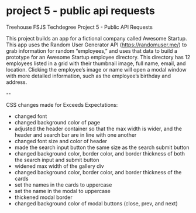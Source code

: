 # project 5 - public api requests
 Treehouse FSJS Techdegree Project 5 - Public API Requests

This project builds an app for a fictional company called Awesome Startup. This app uses the Random User Generator API (https://randomuser.me/) to grab information for random “employees,” and uses that data to build a prototype for an Awesome Startup employee directory. This directory has 12 employees listed in a grid with their thumbnail image, full name, email, and location. Clicking the employee’s image or name will open a modal window with more detailed information, such as the employee’s birthday and address.

--

CSS changes made for Exceeds Expectations:
- changed font
- changed background color of page
- adjusted the header container so that the max width is wider, and the header and search bar are in line with one another
- changed font size and color of header
- made the search input button the same size as the search submit button
- changed background color, border color, and border thickness of both the search input and submit button
- widened max width of the gallery div
- changed background color, border color, and border thickness of the cards
- set the names in the cards to uppercase
- set the name in the modal to uppercase
- thickened modal border
- changed background color of modal buttons (close, prev, and next)